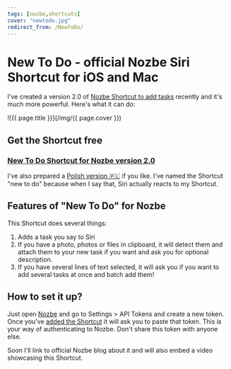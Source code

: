 ```yaml
---
tags: [nozbe,shortcuts]
cover: "newtodo.jpg"
redirect_from: /NewToDo/
---
```


# New To Do - official Nozbe Siri Shortcut for iOS and Mac

I've created a version 2.0 of [Nozbe Shortcut to add tasks](/nozbe-add/) recently and it's much more powerful. Here's what it can do:

<!--More-->

![{{ page.title }}](/img/{{ page.cover }})

## Get the Shortcut free

### [New To Do Shortcut for Nozbe version 2.0][s]

I've also prepared a [Polish version 🇵🇱][sp] if you like. I've named the Shortcut "new to do" because when I say that, Siri actually reacts to my Shortcut.

## Features of "New To Do" for Nozbe

This Shortcut does several things:

1. Adds a task you say to Siri
2. If you have a photo, photos or files in clipboard, it will detect them and attach them to your new task if you want and ask you for optional description.
3. If you have several lines of text selected, it will ask you if you want to add several tasks at once and batch add them!

## How to set it up?

Just open [Nozbe][n] and go to Settings > API Tokens and create a new token. Once you've [added the Shortcut][s] it will ask you to paste that token. This is your way of authenticating to Nozbe. Don't share this token with anyone else.

Soon I'll link to official Nozbe blog about it and will also embed a video showcasing this Shortcut.

[s]: https://www.icloud.com/shortcuts/15dd293f661e4ec0a3a0732a619d140b

[sp]: https://www.icloud.com/shortcuts/680f30dcaa60424287dbec31df80ed56

[n]: https://michael.gratis/nozbe
[np]: https://michael.gratis/nozbepersonal